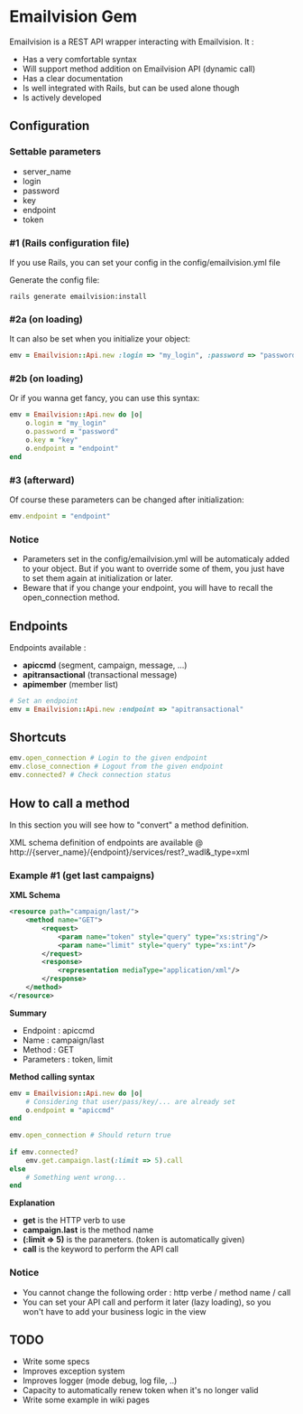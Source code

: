Emailvision Gem
===============

Emailvision is a REST API wrapper interacting with Emailvision. It :

* Has a very comfortable syntax
* Will support method addition on Emailvision API (dynamic call)
* Has a clear documentation
* Is well integrated with Rails, but can be used alone though
* Is actively developed

Configuration
-------------

### Settable parameters
 * server_name
 * login
 * password
 * key
 * endpoint
 * token

### #1 (Rails configuration file)
If you use Rails, you can set your config in the config/emailvision.yml file

Generate the config file:

```
rails generate emailvision:install
```

### #2a (on loading)
It can also be set when you initialize your object:

```ruby
emv = Emailvision::Api.new :login => "my_login", :password => "password", :key => "key", :endpoint => "endpoint"
```

### #2b (on loading)
Or if you wanna get fancy, you can use this syntax:

```ruby
emv = Emailvision::Api.new do |o|
	o.login = "my_login"
	o.password = "password"
	o.key = "key"
	o.endpoint = "endpoint"
end
```

### #3 (afterward)
Of course these parameters can be changed after initialization:

```ruby
emv.endpoint = "endpoint"
```

### Notice
 * Parameters set in the config/emailvision.yml will be automaticaly added to your object.
   But if you want to override some of them, you just have to set them again at initialization or later.
 * Beware that if you change your endpoint, you will have to recall the open_connection method.


Endpoints
---------

Endpoints available :

 * <b>apiccmd</b> (segment, campaign, message, ...)
 * <b>apitransactional</b> (transactional message)
 * <b>apimember</b> (member list)

```ruby
# Set an endpoint
emv = Emailvision::Api.new :endpoint => "apitransactional"
```
 
Shortcuts
---------

```ruby
emv.open_connection # Login to the given endpoint
emv.close_connection # Logout from the given endpoint
emv.connected? # Check connection status
```

How to call a method
--------------------

In this section you will see how to "convert" a method definition.

XML schema definition of endpoints are available @ http://{server_name}/{endpoint}/services/rest?_wadl&_type=xml

### Example #1 (get last campaigns)

<b>XML Schema</b>

```xml
<resource path="campaign/last/">
	<method name="GET">
		<request>
			<param name="token" style="query" type="xs:string"/>
			<param name="limit" style="query" type="xs:int"/>
		</request>
		<response>
			<representation mediaType="application/xml"/>
		</response>
	</method>
</resource>
```

<b>Summary</b>

 * Endpoint : apiccmd
 * Name : campaign/last
 * Method : GET
 * Parameters : token, limit

<b>Method calling syntax</b>

```ruby
emv = Emailvision::Api.new do |o|
	# Considering that user/pass/key/... are already set
	o.endpoint = "apiccmd"
end
 
emv.open_connection # Should return true
 
if emv.connected?
	emv.get.campaign.last(:limit => 5).call
else
	# Something went wrong...
end
```

<b>Explanation</b>

 * <b>get</b> is the HTTP verb to use
 * <b>campaign.last</b> is the method name
 * <b>(:limit => 5)</b> is the parameters. (token is automatically given)
 * <b>call</b> is the keyword to perform the API call
 
### Notice

 * You cannot change the following order : http verbe / method name / call
 * You can set your API call and perform it later (lazy loading),
   so you won't have to add your business logic in the view
   
TODO
----

 * Write some specs
 * Improves exception system
 * Improves logger (mode debug, log file, ..)
 * Capacity to automatically renew token when it's no longer valid
 * Write some example in wiki pages
